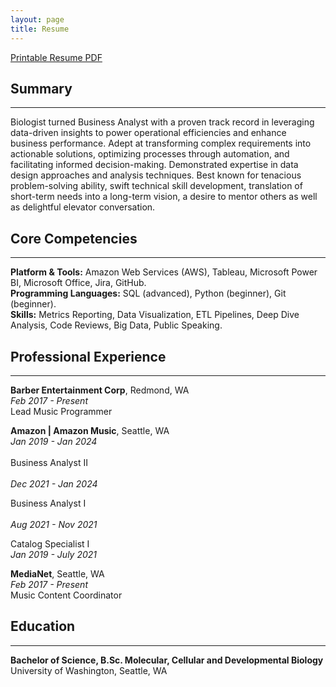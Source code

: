 ```yaml
---
layout: page
title: Resume
---
```

[Printable Resume PDF](https://biancaliebhaber.github.io/Bianca%20Liebhaber%20Resume.pdf)
## Summary
***
Biologist turned Business Analyst with a proven track record in leveraging data-driven insights to power operational efficiencies and enhance business performance. Adept at transforming complex requirements into actionable solutions, optimizing processes through automation, and facilitating informed decision-making. Demonstrated expertise in data design approaches and analysis techniques. Best known for tenacious problem-solving ability, swift technical skill development, translation of short-term needs into a long-term vision, a desire to mentor others as well as delightful elevator conversation.

## Core Competencies
***
**Platform & Tools:** Amazon Web Services (AWS), Tableau, Microsoft Power BI, Microsoft Office, Jira, GitHub.<br/>
**Programming Languages:** SQL (advanced), Python (beginner), Git (beginner).<br/>
**Skills:** Metrics Reporting, Data Visualization, ETL Pipelines, Deep Dive Analysis, Code Reviews, Big Data, Public Speaking.

## Professional Experience
***
**Barber Entertainment Corp**, Redmond, WA <br/>
*Feb 2017 - Present* <br/>
Lead Music Programmer						        			                 

**Amazon | Amazon Music**, Seattle, WA<br/>
*Jan 2019 - Jan 2024*<br/>			
Business Analyst II<br/>			
*Dec 2021 - Jan 2024* <br/>

Business Analyst I<br/>			
*Aug 2021 - Nov 2021* <br/>

Catalog Specialist I<br/>
*Jan 2019 - July 2021* <br/>

**MediaNet**, Seattle, WA<br/>
*Feb 2017 - Present* <br/>
Music Content Coordinator<br/>			        			                 

## Education
***
**Bachelor of Science, B.Sc. Molecular, Cellular and Developmental Biology**<br/>
University of Washington, Seattle, WA	


